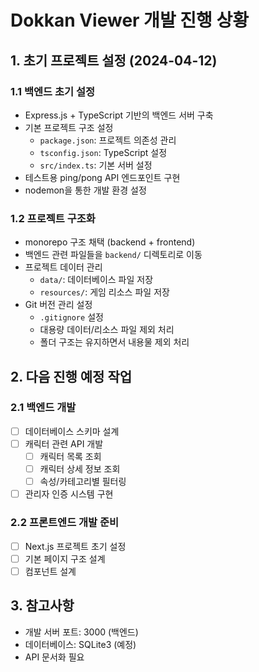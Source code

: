 # Dokkan Viewer 개발 진행 상황

## 1. 초기 프로젝트 설정 (2024-04-12)

### 1.1 백엔드 초기 설정
- Express.js + TypeScript 기반의 백엔드 서버 구축
- 기본 프로젝트 구조 설정
  - `package.json`: 프로젝트 의존성 관리
  - `tsconfig.json`: TypeScript 설정
  - `src/index.ts`: 기본 서버 설정
- 테스트용 ping/pong API 엔드포인트 구현
- nodemon을 통한 개발 환경 설정

### 1.2 프로젝트 구조화
- monorepo 구조 채택 (backend + frontend)
- 백엔드 관련 파일들을 `backend/` 디렉토리로 이동
- 프로젝트 데이터 관리
  - `data/`: 데이터베이스 파일 저장
  - `resources/`: 게임 리소스 파일 저장
- Git 버전 관리 설정
  - `.gitignore` 설정
  - 대용량 데이터/리소스 파일 제외 처리
  - 폴더 구조는 유지하면서 내용물 제외 처리

## 2. 다음 진행 예정 작업

### 2.1 백엔드 개발
- [ ] 데이터베이스 스키마 설계
- [ ] 캐릭터 관련 API 개발
  - [ ] 캐릭터 목록 조회
  - [ ] 캐릭터 상세 정보 조회
  - [ ] 속성/카테고리별 필터링
- [ ] 관리자 인증 시스템 구현

### 2.2 프론트엔드 개발 준비
- [ ] Next.js 프로젝트 초기 설정
- [ ] 기본 페이지 구조 설계
- [ ] 컴포넌트 설계

## 3. 참고사항
- 개발 서버 포트: 3000 (백엔드)
- 데이터베이스: SQLite3 (예정)
- API 문서화 필요
